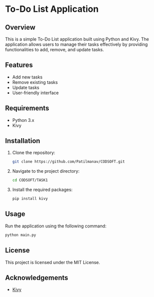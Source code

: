 # To-Do List Application

## Overview
This is a simple To-Do List application built using Python and Kivy. The application allows users to manage their tasks effectively by providing functionalities to add, remove, and update tasks.

## Features
- Add new tasks
- Remove existing tasks
- Update tasks
- User-friendly interface

## Requirements
- Python 3.x
- Kivy

## Installation
1. Clone the repository:
   ```bash
   git clone https://github.com/Patilmanav/CODSOFT.git
   ```
2. Navigate to the project directory:
   ```bash
   cd CODSOFT/TASK1
   ```
3. Install the required packages:
   ```bash
   pip install kivy
   ```

## Usage
Run the application using the following command:
```bash
python main.py
```


## License
This project is licensed under the MIT License.

## Acknowledgements
- [Kivy](https://kivy.org/)

